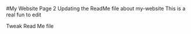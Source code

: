 #My Website Page 2
Updating the ReadMe file about my-website
This is a real fun to edit 

Tweak Read Me file
